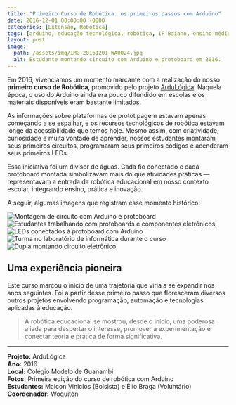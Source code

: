 ```yaml
---
title: "Primeiro Curso de Robótica: os primeiros passos com Arduino"
date: 2016-12-01 00:00:00 +0000
categories: [Extensão, Robótica]
tags: [arduino, educação tecnológica, robótica, IF Baiano, ensino médio]
layout: post
image:
  path: /assets/img/IMG-20161201-WA0024.jpg
  alt: Estudante montando circuito com Arduino e protoboard em 2016.
---
```


Em 2016, vivenciamos um momento marcante com a realização do nosso **primeiro curso de Robótica**, promovido pelo projeto [ArduLógica](https://ardulogica.wordpress.com/). Naquela época, o uso do Arduino ainda era pouco difundido em escolas e os materiais disponíveis eram bastante limitados.

As informações sobre plataformas de prototipagem estavam apenas começando a se espalhar, e os recursos tecnológicos de robótica estavam longe da acessibilidade que temos hoje. Mesmo assim, com criatividade, curiosidade e muita vontade de aprender, nossos estudantes montaram seus primeiros circuitos, programaram seus primeiros códigos e acenderam seus primeiros LEDs.

Essa iniciativa foi um divisor de águas. Cada fio conectado e cada protoboard montada simbolizavam mais do que atividades práticas — representavam a entrada da robótica educacional em nosso contexto escolar, integrando ensino, prática e inovação.

A seguir, algumas imagens que registram esse momento histórico:

![Montagem de circuito com Arduino e protoboard](/assets/img/IMG-20161201-WA0024.jpg)
![Estudantes trabalhando com protoboards e componentes eletrônicos](/assets/img/IMG-20161201-WA0023.jpg)
![LEDs conectados à protoboard com Arduino](/assets/img/IMG-20161201-WA0032.jpg)
![Turma no laboratório de informática durante o curso](/assets/img/IMG-20161201-WA0019.jpg)
![Dupla montando circuito eletrônico](/assets/img/IMG-20161201-WA0029.jpg)

## Uma experiência pioneira

Este curso marcou o início de uma trajetória que viria a se expandir nos anos seguintes. Foi a partir desse primeiro passo que floresceram diversos outros projetos envolvendo programação, automação e tecnologias aplicadas à educação.

> A robótica educacional se mostrou, desde o início, uma poderosa aliada para despertar o interesse, promover a experimentação e conectar teoria e prática de forma significativa.

---

**Projeto:** ArduLógica  
**Ano:** 2016  
**Local:** Colégio Modelo de Guanambi  
**Fotos:** Primeira edição do curso de robótica com Arduino  
**Estudantes:** Maicon Vinicios (Bolsista) e Élio Braga (Voluntário)  
**Coordenador:** Woquiton  
